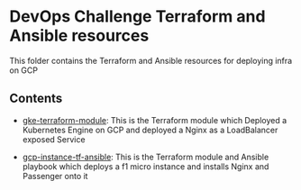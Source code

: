 # DevOps Challenge Terraform and Ansible resources

This folder contains the Terraform and Ansible resources for deploying infra on GCP

## Contents

- [gke-terraform-module](./gke-terraform-module): This is the Terraform module which Deployed a Kubernetes Engine on GCP and deployed a Nginx as a LoadBalancer exposed Service

- [gcp-instance-tf-ansible](./gcp-instance-tf-ansible): This is the Terraform module and Ansible playbook which deploys a f1 micro instance and installs Nginx and Passenger onto it

